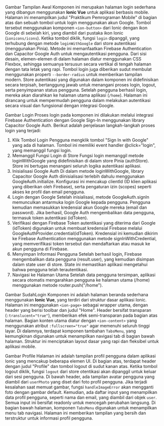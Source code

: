Gambar Tampilan Awal
Komponen ini merupakan halaman login sederhana yang dibangun menggunakan **Ionic Vue** untuk aplikasi berbasis mobile. Halaman ini menampilkan judul "Praktikum Pemrograman Mobile" di bagian atas dan sebuah tombol untuk login menggunakan akun Google. Tombol tersebut menggunakan komponen `<ion-button>` dari Ionic dengan ikon Google di sebelah kiri, yang diambil dari pustaka ikon Ionic (`ionicons/icons`). Ketika tombol diklik, fungsi `login` dipanggil, yang terhubung dengan metode `loginWithGoogle` dari store autentikasi (menggunakan Pinia). Metode ini memanfaatkan Firebase Authentication dan Capacitor Google Auth untuk mengautentikasi pengguna.
Dari sisi desain, elemen-elemen di dalam halaman diatur menggunakan CSS Flexbox, sehingga semuanya tersusun secara vertikal di tengah halaman dengan tata letak yang rapi. Tombol login juga diberikan sudut membulat menggunakan properti `--border-radius` untuk memberikan tampilan modern. Store autentikasi yang digunakan dalam komponen ini didefinisikan secara terpisah, bertanggung jawab untuk menangani proses login, logout, serta penyimpanan status pengguna. Setelah pengguna berhasil login, mereka akan diarahkan ke halaman utama aplikasi (`/home`). Halaman ini dirancang untuk mempermudah pengguna dalam melakukan autentikasi secara visual dan fungsional dengan integrasi Google.

Gambar Login
Proses login pada komponen ini dilakukan melalui integrasi Firebase Authentication dengan Google Sign-In menggunakan library Capacitor Google Auth. Berikut adalah penjelasan langkah-langkah proses login yang terjadi:
1. Klik Tombol Login
Pengguna mengklik tombol "Sign In with Google" yang ada di halaman. Tombol ini memiliki event handler @click="login", yang memanggil fungsi login.
2. Memanggil Fungsi Login di Store
Fungsi login memanggil metode loginWithGoogle yang didefinisikan di dalam store Pinia (authStore). Store ini bertugas menangani seluruh logika autentikasi aplikasi.
3. Inisialisasi Google Auth
Di dalam metode loginWithGoogle, library Capacitor Google Auth diinisialisasi terlebih dahulu menggunakan GoogleAuth.initialize. Konfigurasi ini mencakup clientId (ID klien aplikasi yang diberikan oleh Firebase), serta pengaturan izin (scopes) seperti akses ke profil dan email pengguna.
4. Login dengan Google
Setelah inisialisasi, metode GoogleAuth.signIn memunculkan antarmuka login Google kepada pengguna. Pengguna kemudian memasukkan kredensial akun Google mereka (email dan password). Jika berhasil, Google Auth mengembalikan data pengguna, termasuk token autentikasi (idToken).
5. Verifikasi dengan Firebase
Token autentikasi yang diterima dari Google (idToken) digunakan untuk membuat kredensial Firebase melalui GoogleAuthProvider.credential(idToken). Kredensial ini kemudian dikirim ke Firebase Authentication menggunakan metode signInWithCredential, yang memverifikasi token tersebut dan mendaftarkan atau masuk ke akun pengguna di Firebase.
6. Menyimpan Informasi Pengguna
Setelah berhasil login, Firebase mengembalikan data pengguna (result.user), yang kemudian disimpan dalam state user di store. State ini memastikan aplikasi mengetahui bahwa pengguna telah terautentikasi.
7. Navigasi ke Halaman Utama
Setelah data pengguna tersimpan, aplikasi secara otomatis mengarahkan pengguna ke halaman utama (/home) menggunakan metode router.push("/home").

Gambar SudahLogin
Komponen ini adalah halaman beranda sederhana menggunakan **Ionic Vue**, yang terdiri dari struktur dasar aplikasi Ionic. Halaman ini menggunakan `<ion-page>` sebagai wrapper utama, dengan header yang berisi toolbar dan judul "Home". Header bersifat transparan (`:translucent="true"`), memberikan efek semi-transparan pada bagian atas halaman. Bagian konten utama diatur dengan `<ion-content>` yang menggunakan atribut `:fullscreen="true"` agar memenuhi seluruh tinggi layar. Di dalamnya, terdapat komponen tambahan `TabsMenu`, yang kemungkinan digunakan untuk menampilkan navigasi tab di bagian bawah halaman. Struktur ini menciptakan layout dasar yang rapi dan fleksibel untuk aplikasi mobile.

Gambar Profile
Halaman ini adalah tampilan profil pengguna dalam aplikasi Ionic yang mencakup beberapa elemen UI. Di bagian atas, terdapat header dengan judul "Profile" dan tombol logout di sudut kanan atas. Ketika tombol logout diklik, fungsi `logout` dari store otentikasi akan dipanggil untuk keluar dari sesi pengguna. Di bawah header, ada tampilan avatar pengguna yang diambil dari `userPhoto` yang diset dari foto profil pengguna. Jika terjadi kesalahan saat memuat gambar, fungsi `handleImageError` akan mengganti foto dengan gambar default. Kemudian, ada daftar input yang menampilkan data profil pengguna, seperti nama dan email, yang diambil dari objek `user`. Semua input ini bersifat readonly untuk mencegah perubahan langsung. Di bagian bawah halaman, komponen `TabsMenu` digunakan untuk menampilkan menu tab navigasi. Halaman ini memberikan tampilan yang bersih dan terstruktur untuk informasi profil pengguna.
